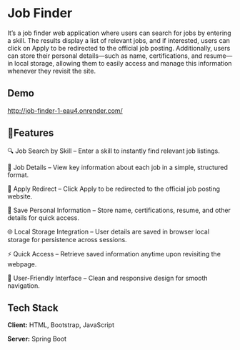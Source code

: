 
# Job Finder

It’s a job finder web application where users can search for jobs by entering a skill. The results display a list of relevant jobs, and if interested, users can click on Apply to be redirected to the official job posting. Additionally, users can store their personal details—such as name, certifications, and resume—in local storage, allowing them to easily access and manage this information whenever they revisit the site.


## Demo

http://job-finder-1-eau4.onrender.com/
## 🚀Features


🔍 Job Search by Skill – Enter a skill to instantly find relevant job listings.

📝 Job Details – View key information about each job in a simple, structured format.

📎 Apply Redirect – Click Apply to be redirected to the official job posting website.

💾 Save Personal Information – Store name, certifications, resume, and other details for quick access.

🌐 Local Storage Integration – User details are saved in browser local storage for persistence across sessions.

⚡ Quick Access – Retrieve saved information anytime upon revisiting the webpage.

🎨 User-Friendly Interface – Clean and responsive design for smooth navigation.
## Tech Stack

**Client:** HTML, Bootstrap, JavaScript  

**Server:** Spring Boot  


